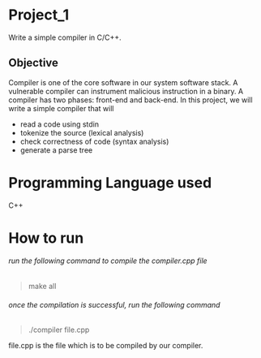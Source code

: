 # Project_1
Write a simple compiler in C/C++. 

## Objective
Compiler is one of the core software in our system software stack. A vulnerable compiler can instrument malicious instruction in a binary. A compiler has two phases: front-end and back-end. In this project, we will write a simple compiler that will
- read a code using stdin
- tokenize the source (lexical analysis)
- check correctness of code (syntax analysis)
- generate a parse tree

# Programming Language used
C++

# How to run
###### run the following command to compile the compiler.cpp file
> make all

###### once the compilation is successful, run the following command
> ./compiler file.cpp

file.cpp is the file which is to be compiled by our compiler.